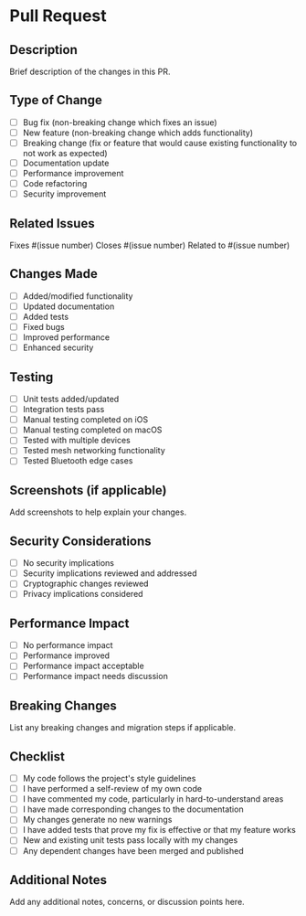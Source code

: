 # Pull Request

## Description
Brief description of the changes in this PR.

## Type of Change
- [ ] Bug fix (non-breaking change which fixes an issue)
- [ ] New feature (non-breaking change which adds functionality)
- [ ] Breaking change (fix or feature that would cause existing functionality to not work as expected)
- [ ] Documentation update
- [ ] Performance improvement
- [ ] Code refactoring
- [ ] Security improvement

## Related Issues
Fixes #(issue number)
Closes #(issue number)
Related to #(issue number)

## Changes Made
- [ ] Added/modified functionality
- [ ] Updated documentation
- [ ] Added tests
- [ ] Fixed bugs
- [ ] Improved performance
- [ ] Enhanced security

## Testing
- [ ] Unit tests added/updated
- [ ] Integration tests pass
- [ ] Manual testing completed on iOS
- [ ] Manual testing completed on macOS
- [ ] Tested with multiple devices
- [ ] Tested mesh networking functionality
- [ ] Tested Bluetooth edge cases

## Screenshots (if applicable)
Add screenshots to help explain your changes.

## Security Considerations
- [ ] No security implications
- [ ] Security implications reviewed and addressed
- [ ] Cryptographic changes reviewed
- [ ] Privacy implications considered

## Performance Impact
- [ ] No performance impact
- [ ] Performance improved
- [ ] Performance impact acceptable
- [ ] Performance impact needs discussion

## Breaking Changes
List any breaking changes and migration steps if applicable.

## Checklist
- [ ] My code follows the project's style guidelines
- [ ] I have performed a self-review of my own code
- [ ] I have commented my code, particularly in hard-to-understand areas
- [ ] I have made corresponding changes to the documentation
- [ ] My changes generate no new warnings
- [ ] I have added tests that prove my fix is effective or that my feature works
- [ ] New and existing unit tests pass locally with my changes
- [ ] Any dependent changes have been merged and published

## Additional Notes
Add any additional notes, concerns, or discussion points here.
